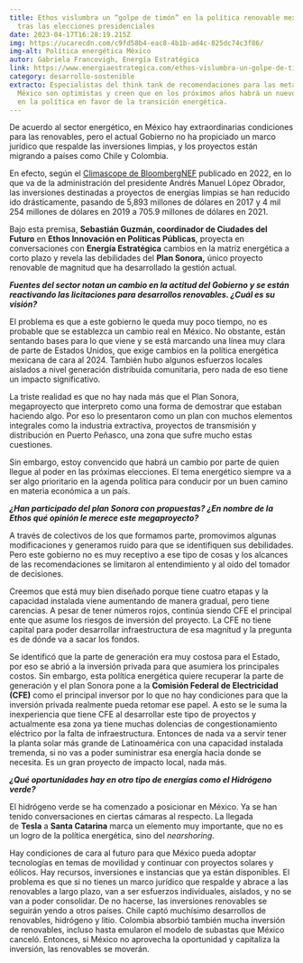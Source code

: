 ```yaml
---
title: Ethos vislumbra un “golpe de timón” en la política renovable mexicana
  tras las elecciones presidenciales
date: 2023-04-17T16:28:19.215Z
img: https://ucarecdn.com/c9fd58b4-eac8-4b1b-ad4c-825dc74c3f86/
img-alt: Política energética México
autor: Gabriela Francovigh, Energía Estratégica
link: https://www.energiaestrategica.com/ethos-vislumbra-un-golpe-de-timon-en-la-politica-renovable-mexicana-tras-las-elecciones-presidenciales/
category: desarrollo-sostenible
extracto: Especialistas del think tank de recomendaciones para las metas de
  México son optimistas y creen que en los próximos años habrá un nuevo impulso
  en la política en favor de la transición energética.
---
```

De acuerdo al sector energético, en México hay extraordinarias condiciones para las renovables, pero el actual Gobierno no ha propiciado un marco jurídico que respalde las inversiones limpias, y los proyectos están migrando a países como Chile y Colombia.

En efecto, según el [Climascope de BloombergNEF](https://www.global-climatescope.org/markets/mx/) publicado en 2022, en lo que va de la administración del presidente Andrés Manuel López Obrador, las inversiones destinadas a proyectos de energías limpias se han reducido ido drásticamente, pasando de 5,893 millones de dólares en 2017 y 4 mil 254 millones de dólares en 2019 a 705.9 millones de dólares en 2021.

Bajo esta premisa, **Sebastián Guzmán, coordinador de Ciudades del Futuro** en **Ethos Innovación en Políticas Públicas**, proyecta en conversaciones con **Energía Estratégica** cambios en la matriz energética a corto plazo y revela las debilidades del **Plan Sonora,** único proyecto renovable de magnitud que ha desarrollado la gestión actual.

***Fuentes del sector notan un cambio en la actitud del Gobierno y se están reactivando las licitaciones para desarrollos renovables. ¿Cuál es su visión?***

El problema es que a este gobierno le queda muy poco tiempo, no es probable que se establezca un cambio real en México. No obstante, están sentando bases para lo que viene y se está marcando una línea muy clara de parte de Estados Unidos, que exige cambios en la política energética mexicana de cara al 2024. También hubo algunos esfuerzos locales aislados a nivel generación distribuida comunitaria, pero nada de eso tiene un impacto significativo.

La triste realidad es que no hay nada más que el Plan Sonora, megaproyecto que interpreto como una forma de demostrar que estaban haciendo algo. Por eso lo presentaron como un plan con muchos elementos integrales como la industria extractiva, proyectos de transmisión y distribución en Puerto Peñasco, una zona que sufre mucho estas cuestiones.

Sin embargo, estoy convencido que habrá un cambio por parte de quien llegue al poder en las próximas elecciones. El tema energético siempre va a ser algo prioritario en la agenda política para conducir por un buen camino en materia económica a un país.

***¿Han participado del plan Sonora con propuestas? ¿En nombre de la Ethos qué opinión le merece este megaproyecto?***

A través de colectivos de los que formamos parte, promovimos algunas modificaciones y generamos ruido para que se identifiquen sus debilidades. Pero este gobierno no es muy receptivo a ese tipo de cosas y los alcances de las recomendaciones se limitaron al entendimiento y al oído del tomador de decisiones.

Creemos que está muy bien diseñado porque tiene cuatro etapas y la capacidad instalada viene aumentando de manera gradual, pero tiene carencias. A pesar de tener números rojos, continúa siendo CFE el principal ente que asume los riesgos de inversión del proyecto. La CFE no tiene capital para poder desarrollar infraestructura de esa magnitud y la pregunta es de dónde va a sacar los fondos.

Se identificó que la parte de generación era muy costosa para el Estado, por eso se abrió a la inversión privada para que asumiera los principales costos. Sin embargo, esta política energética quiere recuperar la parte de generación y el plan Sonora pone a la **Comisión Federal de Electricidad (CFE)** como el principal inversor por lo que no hay condiciones para que la inversión privada realmente pueda retomar ese papel. A esto se le suma la inexperiencia que tiene CFE al desarrollar este tipo de proyectos y actualmente esa zona ya tiene muchas dolencias de congestionamiento eléctrico por la falta de infraestructura. Entonces de nada va a servir tener la planta solar más grande de Latinoamérica con una capacidad instalada tremenda, si no vas a poder suministrar esa energía hacia donde se necesita. Es un gran proyecto de impacto local, nada más.

***¿Qué oportunidades hay en otro tipo de energías como el Hidrógeno verde?***

El hidrógeno verde se ha comenzado a posicionar en México. Ya se han tenido conversaciones en ciertas cámaras al respecto. La llegada de **Tesla** a **Santa Catarina** marca un elemento muy importante, que no es un logro de la política energética, sino del *nearshoring*.

Hay condiciones de cara al futuro para que México pueda adoptar tecnologías en temas de movilidad y continuar con proyectos solares y eólicos. Hay recursos, inversiones e instancias que ya están disponibles. El problema es que si no tienes un marco jurídico que respalde y abrace a las renovables a largo plazo, van a ser esfuerzos individuales, aislados, y no se van a poder consolidar. De no hacerse, las inversiones renovables se seguirán yendo a otros países. Chile captó muchísimo desarrollos de renovables, hidrógeno y litio. Colombia absorbió también mucha inversión de renovables, incluso hasta emularon el modelo de subastas que México canceló. Entonces, si México no aprovecha la oportunidad y capitaliza la inversión, las renovables se moverán.